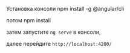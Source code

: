 Установка консоли npm install -g @angular/cli

потом npm install

затем запустите `ng serve` в консоли,  

далее перейдите `http://localhost:4200/`

